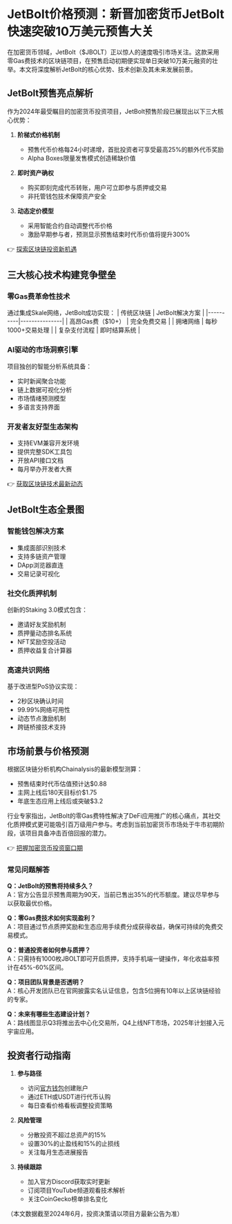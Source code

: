# JetBolt价格预测：新晋加密货币JetBolt快速突破10万美元预售大关

在加密货币领域，JetBolt（$JBOLT）正以惊人的速度吸引市场关注。这款采用零Gas费技术的区块链项目，在预售启动初期便实现单日突破10万美元融资的壮举。本文将深度解析JetBolt的核心优势、技术创新及其未来发展前景。

## JetBolt预售亮点解析

作为2024年最受瞩目的加密货币投资项目，JetBolt预售阶段已展现出以下三大核心优势：

1. **阶梯式价格机制**  
   - 预售代币价格每24小时递增，首批投资者可享受最高25%的额外代币奖励  
   - Alpha Boxes限量发售模式创造稀缺价值

2. **即时资产确权**  
   - 购买即刻完成代币转账，用户可立即参与质押或交易  
   - 非托管钱包技术保障资产安全

3. **动态定价模型**  
   - 采用智能合约自动调整代币价格  
   - 激励早期参与者，预测显示预售结束时代币价值将提升300%

👉 [探索区块链投资新机遇](https://bit.ly/okx_welcome)

## 三大核心技术构建竞争壁垒

### 零Gas费革命性技术
通过集成Skale网络，JetBolt成功实现：
| 传统区块链 | JetBolt解决方案 |
|----------|---------------|
| 高昂Gas费（$10+） | 完全免费交易 |
| 拥堵网络 | 每秒1000+交易处理 |
| 复杂支付流程 | 即时结算系统 |

### AI驱动的市场洞察引擎
项目独创的智能分析系统具备：
- 实时新闻聚合功能
- 链上数据可视化分析
- 市场情绪预测模型
- 多语言支持界面

### 开发者友好型生态架构
- 支持EVM兼容开发环境
- 提供完整SDK工具包
- 开放API接口文档
- 每月举办开发者大赛

👉 [获取区块链技术最新动态](https://bit.ly/okx_welcome)

## JetBolt生态全景图

### 智能钱包解决方案
- 集成面部识别技术
- 支持多链资产管理
- DApp浏览器直连
- 交易记录可视化

### 社交化质押机制
创新的Staking 3.0模式包含：
- 邀请好友奖励机制
- 质押量动态排名系统
- NFT奖励空投活动
- 质押收益复合计算器

### 高速共识网络
基于改进型PoS协议实现：
- 2秒区块确认时间
- 99.99%网络可用性
- 动态节点激励机制
- 跨链桥接技术支持

## 市场前景与价格预测

根据区块链分析机构Chainalysis的最新模型测算：
- 预售结束时代币估值预计达$0.88
- 主网上线后180天目标价$1.75
- 年底生态应用上线后或突破$3.2

行业专家指出，JetBolt的零Gas费特性解决了DeFi应用推广的核心痛点，其社交化质押模式更可能吸引百万级用户参与。考虑到当前加密货币市场处于牛市初期阶段，该项目具备冲击百倍回报的潜力。

👉 [把握加密货币投资窗口期](https://bit.ly/okx_welcome)

### 常见问题解答

**Q：JetBolt的预售将持续多久？**  
A：官方公告显示预售周期为90天，当前已售出35%的代币额度。建议尽早参与以获取最优价格。

**Q：零Gas费技术如何实现盈利？**  
A：项目通过节点质押奖励和生态应用手续费分成获得收益，确保可持续的免费交易模式。

**Q：普通投资者如何参与质押？**  
A：只需持有1000枚JBOLT即可开启质押，支持手机端一键操作，年化收益率预计在45%-60%区间。

**Q：项目团队背景是否透明？**  
A：核心开发团队已在官网披露实名认证信息，包含5位拥有10年以上区块链经验的专家。

**Q：未来有哪些生态建设计划？**  
A：路线图显示Q3将推出去中心化交易所，Q4上线NFT市场，2025年计划接入元宇宙应用。

## 投资者行动指南

1. **参与路径**  
   - 访问[官方钱包](https://wallet.jetbolt.io)创建账户  
   - 通过ETH或USDT进行代币认购  
   - 每日查看价格看板调整投资策略

2. **风险管理**  
   - 分散投资不超过总资产的15%  
   - 设置30%的止盈线和15%的止损线  
   - 关注每月生态进展报告

3. **持续跟踪**  
   - 加入官方Discord获取实时更新  
   - 订阅项目YouTube频道观看技术解析  
   - 关注CoinGecko榜单排名变化

（本文数据截至2024年6月，投资决策请以项目方最新公告为准）